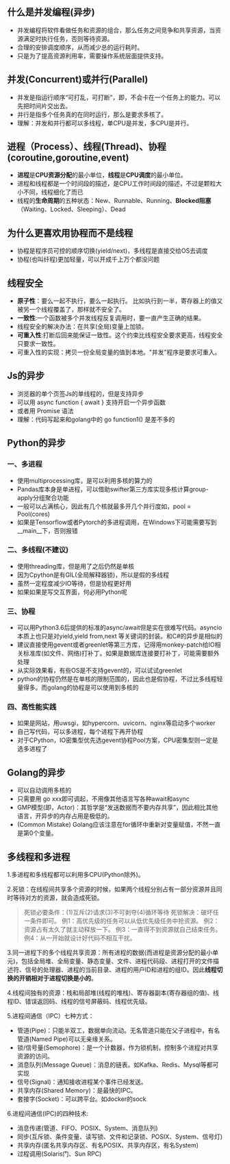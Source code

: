 ## 什么是并发编程(异步)
+ 并发编程将软件看做任务和资源的组合，那么任务之间竞争和共享资源，当资源满足时执行任务，否则等待资源。
+ 合理的安排调度顺序，从而减少总的运行耗时。
+ 只是为了提高资源利用率，需要操作系统层面提供支持。

## 并发(Concurrent)或并行(Parallel)
+ 并发是指运行顺序“可打乱，可打断”，即，不会卡在一个任务上的能力。可以先把时间片交出去。
+ 并行是指多个任务真的在同时运行，那么是要求多核了。
+ 理解：并发和并行都可以多线程，单CPU是并发，多CPU是并行。

## 进程（Process）、线程(Thread)、协程(coroutine,goroutine,event)
+ **进程**是**CPU资源分配**的最小单位，**线程**是**CPU调度**的最小单位。
+ 进程和线程都是一个时间段的描述，是CPU工作时间段的描述，不过是颗粒大小不同，线程细化了而已
+ 线程的**生命周期**的五种状态：New、Runnable、Running、**Blocked阻塞**（Waiting、Locked、Sleeping）、Dead

## 为什么更喜欢用协程而不是线程
+ 协程是程序员可控的顺序切换(yield/next)，多线程是直接交给OS去调度
+ 协程(也叫纤程)更加轻量，可以开成千上万个都没问题

## 线程安全
+ **原子性**：要么一起不执行，要么一起执行。
比如执行到一半，寄存器上的值又被另一个线程覆盖了，那样就不安全了。
+ **一致性**:一个函数被多个并发线程反复调用时，要一直产生正确的结果。
+ 线程安全的解决办法：在共享(全局)变量上加锁。
+ **可重入性**:打断后回来能保证一致性。这个约束比线程安全要求更高，线程安全只要求一致性。
+ 可重入性的实现：拷贝一份全局变量的值到本地。"并发"程序是要求可重入。


## Js的异步
+ 浏览器的单个页签Js的单线程的，但是支持异步
+ 可以用 async function { await } 支持开启一个异步函数
+ 或者用 Promise 语法
+ 理解：代码写起来和golang中的 go function1() 是差不多的

## Python的异步
### 一、多进程
+ 使用multiprocessing库，是可以利用多核的算力的
+ Pandas库本身是单进程，可以借助swifter第三方库实现多核计算group-apply分组聚合功能
+ 一般可以占满核心，因此有几个核就最多开几个并行度如，pool = Pool(cores)
+ 如果是Tensorflow或者Pytorch的多进程调用，在Windows下可能需要写到__main__下，否则报错

### 二、多线程(不建议)
+ 使用threading库，但是用了之后仍然是单核
+ 因为Cpython是有GIL(全局解释器锁)，所以是假的多线程
+ 虽然一定程度减少IO等待，但是协程更好用
+ 如果如果是写交互界面，何必用Python呢

### 三、协程
+ 可以用Python3.6后提供的标准的async/await但是实在很难写代码。asyncio本质上也只是对yield,yield from,next 等关键词的封装。和C#的异步是相似的
+ 建议直接使用gevent或者greenlet等第三方库，记得用monkey-patch给IO相关标准库(如文件、网络)打补丁。如果是数据库连接要打补丁，可能需要额外处理
+ 从实际效果看，有些OS是不支持gevent的，可以试试greenlet
+ python的协程仍然是在单核的限制范围的，因此也是假协程，不过比多线程轻量得多。而golang的协程是可以使用到多核的

### 四、高性能实践
+ 如果是网站，用uwsgi，如hypercorn、uvicorn、nginx等启动多个worker
+ 自己写代码，可以多进程，每个进程下再开协程
+ 对于CPython，IO密集型优先选gevent协程Pool方案，CPU密集型则一定是选多进程了


## Golang的异步
+ 可以自动调用多核的
+ 只需要用 go xxx即可调起，不用像其他语言写各种await和async
+ GMP模型(即，Actor)：其哲学是“发送数据而不要内存共享”，因此相比其他语言，开异步的内存占用是极低的。
+ (Common Mistake) Golang应该注意在for循环中重新对变量赋值，不然一直是第0个变量。


## 多线程和多进程
1.多进程和多线程都可以利用多CPU(Python除外)。

2.死锁：在线程间共享多个资源的时候，如果两个线程分别占有一部分资源并且同时等待对方的资源，就会造成死锁。
> 死锁必要条件：(1)互斥(2)请求(3)不可剥夺(4)循环等待
> 死锁解决：破坏任一条件即可。
> 例1：高优先级的任务可以从低优先级任务中抢资源。
> 例2：资源占有太久了就主动释放一下。
> 例3：一直得不到资源就自己结束任务。
> 例4：从一开始就设计好代码不相互干扰。

3.同一进程下的多个线程共享资源：所有进程的数据(而进程是资源分配的最小单元)，包括全局堆、全局变量、静态变量、文件、进程代码段、进程打开的文件描述符、信号的处理器、进程的当前目录、进程的用户ID和进程的组ID。因此**线程切换的开销相对于进程切换是小的**。

4.线程间独有的资源：栈和局部堆(线程的堆栈)、寄存器副本(寄存器组的值)、线程ID、错误返回码、线程的信号屏蔽码、线程优先级。

5.进程间通信（IPC）七种方式：
- 管道(Pipe)：只能半双工，数据单向流动。无名管道只能在父子进程中，有名管道(Named Pipe)可以无亲缘关系。
- 锁/信号量(Semophore)：是一个计数器，作为锁机制，控制多个进程对共享资源的访问。
- 消息队列(Message Queue)：消息的链表。如Kafka、Redis、Mysql等都可实现
- 信号(Signal)：通知接收进程某个事件已经发送。
- 共享内存(Shared Memory)：是最快的IPC。
- 套接字(Socket)：可以跨平台。如docker的sock

6.进程间通信(IPC)的四种技术:
- 消息传递(管道、FIFO、POSIX、System、消息队列)
- 同步(互斥锁、条件变量、读写锁、文件和记录锁、POSIX、System、信号灯)
- 共享内存(匿名共享内存区、有名POSIX、共享内存区，有名System)
- 过程调用(Solaris门、Sun RPC)
